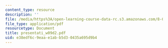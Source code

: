 ```yaml
---
content_type: resource
description: ''
file: /media/https%3A/open-learning-course-data-rc.s3.amazonaws.com/8-02-physics-ii-electricity-and-magnetism-spring-2007/e38edf6c9eaae1abb5d30435a695d9b4_presentati_w09d2.pdf
file_type: application/pdf
resourcetype: Document
title: presentati_w09d2.pdf
uid: e38edf6c-9eaa-e1ab-b5d3-0435a695d9b4
---
```

